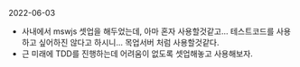 2022-06-03
- 사내에서 mswjs 셋업을 해두었는데, 아마 혼자 사용할것같고... 테스트코드를 사용하고 싶어하진 않다고 하시니... 목업서버 처럼 사용할것같다.
- 근 미래에 TDD를 진행하는데 어려움이 없도록 셋업해놓고 사용해보자.
